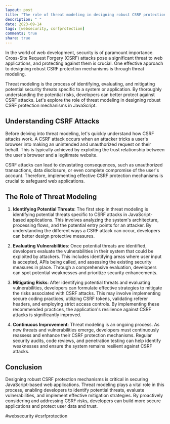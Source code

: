 ```yaml
---
layout: post
title: "The role of threat modeling in designing robust CSRF protection mechanisms in JavaScript"
description: " "
date: 2023-09-14
tags: [websecurity, csrfprotection]
comments: true
share: true
---
```


In the world of web development, security is of paramount importance. Cross-Site Request Forgery (CSRF) attacks pose a significant threat to web applications, and protecting against them is crucial. One effective approach to designing robust CSRF protection mechanisms is through threat modeling.

Threat modeling is the process of identifying, evaluating, and mitigating potential security threats specific to a system or application. By thoroughly understanding the potential risks, developers can better protect against CSRF attacks. Let's explore the role of threat modeling in designing robust CSRF protection mechanisms in JavaScript.

## Understanding CSRF Attacks

Before delving into threat modeling, let's quickly understand how CSRF attacks work. A CSRF attack occurs when an attacker tricks a user's browser into making an unintended and unauthorized request on their behalf. This is typically achieved by exploiting the trust relationship between the user's browser and a legitimate website.

CSRF attacks can lead to devastating consequences, such as unauthorized transactions, data disclosure, or even complete compromise of the user's account. Therefore, implementing effective CSRF protection mechanisms is crucial to safeguard web applications.

## The Role of Threat Modeling

1. **Identifying Potential Threats**: The first step in threat modeling is identifying potential threats specific to CSRF attacks in JavaScript-based applications. This involves analyzing the system's architecture, processing flows, and the potential entry points for an attacker. By understanding the different ways a CSRF attack can occur, developers can better design protective measures.

2. **Evaluating Vulnerabilities**: Once potential threats are identified, developers evaluate the vulnerabilities in their system that could be exploited by attackers. This includes identifying areas where user input is accepted, APIs being called, and assessing the existing security measures in place. Through a comprehensive evaluation, developers can spot potential weaknesses and prioritize security enhancements.

3. **Mitigating Risks**: After identifying potential threats and evaluating vulnerabilities, developers can formulate effective strategies to mitigate the risks associated with CSRF attacks. This may involve implementing secure coding practices, utilizing CSRF tokens, validating referer headers, and employing strict access controls. By implementing these recommended practices, the application's resilience against CSRF attacks is significantly improved.

4. **Continuous Improvement**: Threat modeling is an ongoing process. As new threats and vulnerabilities emerge, developers must continuously reassess and enhance their CSRF protection mechanisms. Regular security audits, code reviews, and penetration testing can help identify weaknesses and ensure the system remains resilient against CSRF attacks.

## Conclusion

Designing robust CSRF protection mechanisms is critical in securing JavaScript-based web applications. Threat modeling plays a vital role in this process, enabling developers to identify potential threats, evaluate vulnerabilities, and implement effective mitigation strategies. By proactively considering and addressing CSRF risks, developers can build more secure applications and protect user data and trust.

#websecurity #csrfprotection